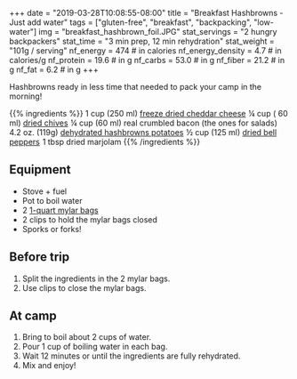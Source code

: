 +++
date = "2019-03-28T10:08:55-08:00"
title = "Breakfast Hashbrowns - Just add water"
tags = ["gluten-free", "breakfast", "backpacking", "low-water"]
img = "breakfast_hashbrown_foil.JPG"
stat_servings = "2 hungry backpackers"
stat_time = "3 min prep, 12 min rehydration"
stat_weight =  "101g / serving"
nf_energy = 474 #  in calories
nf_energy_density = 4.7 # in calories/g
nf_protein = 19.6 # in g
nf_carbs = 53.0 # in g
nf_fiber = 21.2 # in g
nf_fat = 6.2 # in g
+++

Hashbrowns ready in less time that needed to pack your camp in the morning!

{{% ingredients %}}
1 cup (250 ml) <a target="_blank" href="https://www.amazon.com/gp/product/B01MAUM8UW/ref=as_li_tl?ie=UTF8&camp=1789&creative=9325&creativeASIN=B01MAUM8UW&linkCode=as2&tag=gourmethiking-20&linkId=ebbd5433ad24efed10daaf6baa6b6056">freeze dried cheddar cheese</a><img src="//ir-na.amazon-adsystem.com/e/ir?t=gourmethiking-20&l=am2&o=1&a=B01MAUM8UW" width="1" height="1" border="0" alt="" style="border:none !important; margin:0px !important;" />
¼ cup ( 60 ml) <a target="_blank" href="https://www.amazon.com/gp/product/B007C7IGTQ/ref=as_li_tl?ie=UTF8&camp=1789&creative=9325&creativeASIN=B007C7IGTQ&linkCode=as2&tag=gourmethiking-20&linkId=f4af7ca9eb5b401ed64af271716268bb">dried chives</a><img src="//ir-na.amazon-adsystem.com/e/ir?t=gourmethiking-20&l=am2&o=1&a=B007C7IGTQ" width="1" height="1" border="0" alt="" style="border:none !important; margin:0px !important;" />
¼ cup (60 ml) real crumbled bacon (the ones for salads)
4.2 oz. (119g) <a target="_blank" href="https://www.amazon.com/gp/product/B01H6GRIPK/ref=as_li_tl?ie=UTF8&camp=1789&creative=9325&creativeASIN=B01H6GRIPK&linkCode=as2&tag=gourmethiking-20&linkId=beda58a94d73baab76ebdec00e109781">dehydrated hashbrowns potatoes</a><img src="//ir-na.amazon-adsystem.com/e/ir?t=gourmethiking-20&l=am2&o=1&a=B01H6GRIPK" width="1" height="1" border="0" alt="" style="border:none !important; margin:0px !important;" />
½ cup (125 ml) <a target="_blank" href="https://www.amazon.com/gp/product/B007C7D2D6/ref=as_li_tl?ie=UTF8&camp=1789&creative=9325&creativeASIN=B007C7D2D6&linkCode=as2&tag=gourmethiking-20&linkId=9f4e3c3870f8f3672bafc88d846b7af2">dried bell peppers</a><img src="//ir-na.amazon-adsystem.com/e/ir?t=gourmethiking-20&l=am2&o=1&a=B007C7D2D6" width="1" height="1" border="0" alt="" style="border:none !important; margin:0px !important;" />
1 tbsp dried marjolam
{{% /ingredients %}}


## Equipment
- Stove + fuel
- Pot to boil water
- 2 <a target="_blank" href="https://www.amazon.com/gp/product/B00967K3EQ/ref=as_li_tl?ie=UTF8&camp=1789&creative=9325&creativeASIN=B00967K3EQ&linkCode=as2&tag=gourmethiking-20&linkId=f4e13060617e765da5e097b0a634649f">1-quart mylar bags</a><img src="//ir-na.amazon-adsystem.com/e/ir?t=gourmethiking-20&l=am2&o=1&a=B00967K3EQ" width="1" height="1" border="0" alt="" style="border:none !important; margin:0px !important;" />
- 2 clips to hold the mylar bags closed 
- Sporks or forks!

## Before trip
1. Split the ingredients in the 2 mylar bags.
1. Use clips to close the mylar bags. 
 
## At camp
1. Bring to boil about 2 cups of water.
1. Pour 1 cup of boiling water in each bag.
1. Wait 12 minutes or until the ingredients are fully rehydrated. 
1. Mix and enjoy! 
